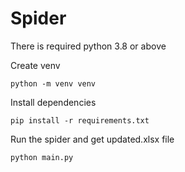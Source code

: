 # Spider

There is required python 3.8 or above

Create venv

`python -m venv venv`

Install dependencies

`pip install -r requirements.txt`

Run the spider and get updated.xlsx file

`python main.py`




